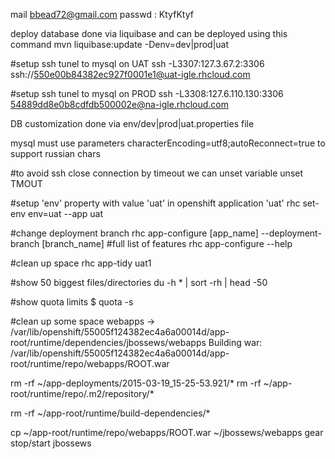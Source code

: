 mail bbead72@gmail.com
passwd : KtyfKtyf

deploy database done via liquibase and can be deployed using this command
mvn liquibase:update -Denv=dev|prod|uat

#setup ssh tunel to mysql on UAT
ssh -L3307:127.3.67.2:3306  ssh://550e00b84382ec927f0001e1@uat-igle.rhcloud.com

#setup ssh tunel to mysql on PROD
ssh -L3308:127.6.110.130:3306  54889dd8e0b8cdfdb500002e@na-igle.rhcloud.com

DB customization done via env/dev|prod|uat.properties file

mysql must use parameters
characterEncoding=utf8;autoReconnect=true
to support russian chars

#to avoid ssh close connection by timeout we can unset variable
unset TMOUT

#setup 'env' property with value 'uat' in openshift application 'uat'
rhc set-env env=uat --app uat

#change deployment branch
rhc app-configure [app_name] --deployment-branch [branch_name]
#full list of features
rhc app-configure --help


#clean up space
rhc app-tidy uat1

#show 50 biggest files/directories
du -h * | sort -rh | head -50

#show quota limits
$ quota -s

#clean up some space
webapps -> /var/lib/openshift/55005f124382ec4a6a00014d/app-root/runtime/dependencies/jbossews/webapps
Building war: /var/lib/openshift/55005f124382ec4a6a00014d/app-root/runtime/repo/webapps/ROOT.war

rm -rf ~/app-deployments/2015-03-19_15-25-53.921/*
rm -rf ~/app-root/runtime/repo/.m2/repository/*

rm -rf ~/app-root/runtime/build-dependencies/*

cp ~/app-root/runtime/repo/webapps/ROOT.war ~/jbossews/webapps
gear stop/start jbossews